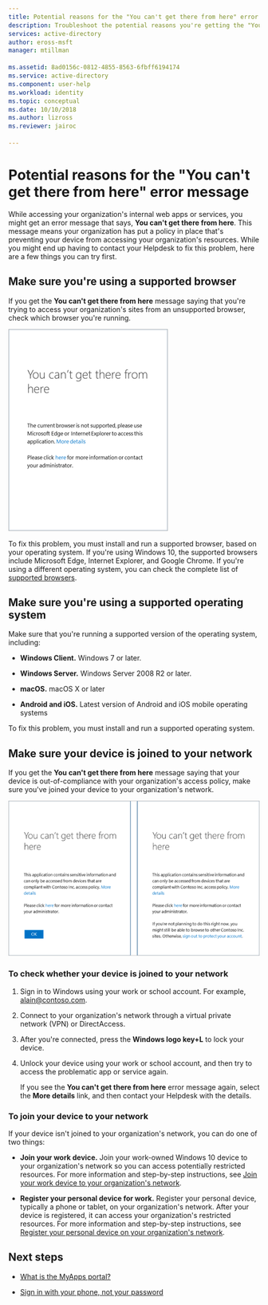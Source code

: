 ```yaml
---
title: Potential reasons for the "You can't get there from here" error message in Azure Active Directory| Microsoft Docs
description: Troubleshoot the potential reasons you're getting the "You can't get there from here" error message.
services: active-directory
author: eross-msft 
manager: mtillman

ms.assetid: 8ad0156c-0812-4855-8563-6fbff6194174
ms.service: active-directory
ms.component: user-help
ms.workload: identity
ms.topic: conceptual
ms.date: 10/10/2018
ms.author: lizross
ms.reviewer: jairoc

---
```

# Potential reasons for the "You can't get there from here" error message
While accessing your organization's internal web apps or services, you might get an error message that says, **You can't get there from here**. This message means your organization has put a policy in place that's preventing your device from accessing your organization's resources. While you might end up having to contact your Helpdesk to fix this problem, here are a few things you can try first.

## Make sure you're using a supported browser
If you get the **You can't get there from here** message saying that you're trying to access your organization's sites from an unsupported browser, check which browser you're running.

![Error message related to browser support](media/user-help-device-remediation/browser-version.png)

To fix this problem, you must install and run a supported browser, based on your operating system. If you're using Windows 10, the supported browsers include Microsoft Edge, Internet Explorer, and Google Chrome. If you're using a different operating system, you can check the complete list of [supported browsers](../conditional-access/technical-reference.md#supported-browsers).

## Make sure you're using a supported operating system
Make sure that you're running a supported version of the operating system, including:

- **Windows Client.** Windows 7 or later.

- **Windows Server.** Windows Server 2008 R2 or later.

- **macOS.** macOS X or later

- **Android and iOS.** Latest version of Android and iOS mobile operating systems

To fix this problem, you must install and run a supported operating system.

## Make sure your device is joined to your network
If you get the **You can't get there from here** message saying that your device is out-of-compliance with your organization's access policy, make sure you've joined your device to your organization's network.

![Error message related to whether you're on your network](media/user-help-device-remediation/network-version.png)

### To check whether your device is joined to your network
1. Sign in to Windows using your work or school account. For example, alain@contoso.com.

2. Connect to your organization's network through a virtual private network (VPN) or DirectAccess.

3. After you're connected, press the **Windows logo key+L** to lock your device.

4. Unlock your device using your work or school account, and then try to access the problematic app or service again.

    If you see the **You can't get there from here** error message again, select the **More details** link, and then contact your Helpdesk with the details.

### To join your device to your network
If your device isn't joined to your organization's network, you can do one of two things:

- **Join your work device.** Join your work-owned Windows 10 device to your organization's network so you can access potentially restricted resources. For more information and step-by-step instructions, see [Join your work device to your organization's network](user-help-join-device-on-network.md).

- **Register your personal device for work.** Register your personal device, typically a phone or tablet, on your organization's network. After your device is registered, it can access your organization's restricted resources. For more information and step-by-step instructions, see [Register your personal device on your organization's network](user-help-register-device-on-network.md).

## Next steps
- [What is the MyApps portal?](active-directory-saas-access-panel-introduction.md)

- [Sign in with your phone, not your password](microsoft-authenticator-app-phone-signin-faq.md)